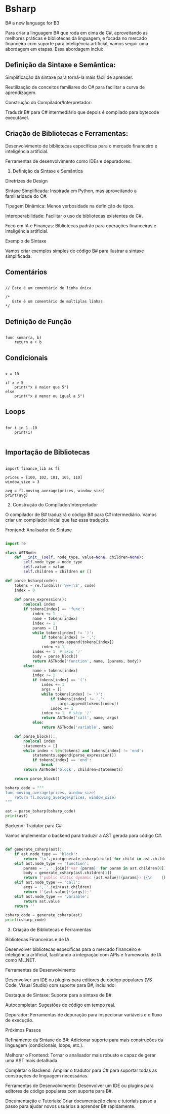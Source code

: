 # Bsharp
B# a new language for B3

Para criar a linguagem B# que roda em cima de C#, aproveitando as melhores práticas e bibliotecas da linguagem, e focada no mercado financeiro com suporte para inteligência artificial, vamos seguir uma abordagem em etapas. Essa abordagem inclui:

## Definição da Sintaxe e Semântica:

Simplificação da sintaxe para torná-la mais fácil de aprender.

Reutilização de conceitos familiares do C# para facilitar a curva de aprendizagem.

Construção do Compilador/Interpretador:

Traduzir B# para C# intermediário que depois é compilado para bytecode executável.

## Criação de Bibliotecas e Ferramentas:

Desenvolvimento de bibliotecas específicas para o mercado financeiro e inteligência artificial.

Ferramentas de desenvolvimento como IDEs e depuradores.

1. Definição da Sintaxe e Semântica

Diretrizes de Design

Sintaxe Simplificada: Inspirada em Python, mas aproveitando a familiaridade do C#.

Tipagem Dinâmica: Menos verbosidade na definição de tipos.

Interoperabilidade: Facilitar o uso de bibliotecas existentes de C#.

Foco em IA e Finanças: Bibliotecas padrão para operações financeiras e inteligência artificial.

Exemplo de Sintaxe

Vamos criar exemplos simples de código B# para ilustrar a sintaxe simplificada.

## Comentários

```bsharp

// Este é um comentário de linha única

/*
   Este é um comentário de múltiplas linhas
*/

```

## Definição de Função

```bsharp

func somar(a, b)
    return a + b

```

## Condicionais

```bsharp

x = 10

if x > 5
    print("x é maior que 5")
else
    print("x é menor ou igual a 5")

```

## Loops

```bsharp

for i in 1..10
    print(i)


```

## Importação de Bibliotecas

```bsharp

import finance_lib as fl

prices = [100, 102, 101, 105, 110]
window_size = 3

avg = fl.moving_average(prices, window_size)
print(avg)

```

2. Construção do Compilador/Interpretador

O compilador de B# traduzirá o código B# para C# intermediário. Vamos criar um compilador inicial que faz essa tradução.

Frontend: Analisador de Sintaxe

```python

import re

class ASTNode:
    def __init__(self, node_type, value=None, children=None):
        self.node_type = node_type
        self.value = value
        self.children = children or []

def parse_bsharp(code):
    tokens = re.findall(r'\w+|\S', code)
    index = 0
    
    def parse_expression():
        nonlocal index
        if tokens[index] == 'func':
            index += 1
            name = tokens[index]
            index += 1
            params = []
            while tokens[index] != ')':
                if tokens[index] != ',':
                    params.append(tokens[index])
                index += 1
            index += 1  # skip ')'
            body = parse_block()
            return ASTNode('function', name, [params, body])
        else:
            name = tokens[index]
            index += 1
            if tokens[index] == '(':
                index += 1
                args = []
                while tokens[index] != ')':
                    if tokens[index] != ',':
                        args.append(tokens[index])
                    index += 1
                index += 1  # skip ')'
                return ASTNode('call', name, args)
            else:
                return ASTNode('variable', name)

    def parse_block():
        nonlocal index
        statements = []
        while index < len(tokens) and tokens[index] != 'end':
            statements.append(parse_expression())
            if tokens[index] == 'end':
                break
        return ASTNode('block', children=statements)

    return parse_block()

bsharp_code = """
func moving_average(prices, window_size)
    return fl.moving_average(prices, window_size)
"""

ast = parse_bsharp(bsharp_code)
print(ast)

```

Backend: Tradutor para C#

Vamos implementar o backend para traduzir a AST gerada para código C#.

```python

def generate_csharp(ast):
    if ast.node_type == 'block':
        return '\n'.join(generate_csharp(child) for child in ast.children)
    elif ast.node_type == 'function':
        params = ', '.join(f'var {param}' for param in ast.children[0])
        body = generate_csharp(ast.children[1])
        return f'public static dynamic {ast.value}({params}) {{\n    {body.replace("\n", "\n    ")}\n}}'
    elif ast.node_type == 'call':
        args = ', '.join(ast.children)
        return f'{ast.value}({args});'
    elif ast.node_type == 'variable':
        return ast.value
    return ''

csharp_code = generate_csharp(ast)
print(csharp_code)

```

3. Criação de Bibliotecas e Ferramentas

Bibliotecas Financeiras e de IA

Desenvolver bibliotecas específicas para o mercado financeiro e inteligência artificial, facilitando a integração com APIs e frameworks de IA como ML.NET.

Ferramentas de Desenvolvimento

Desenvolver um IDE ou plugins para editores de código populares (VS Code, Visual Studio) com suporte para B#, incluindo:

Destaque de Sintaxe: Suporte para a sintaxe de B#.

Autocompletar: Sugestões de código em tempo real.

Depurador: Ferramentas de depuração para inspecionar variáveis e o fluxo de execução.

Próximos Passos

Refinamento da Sintaxe de B#: Adicionar suporte para mais construções da linguagem (condicionais, loops, etc.).

Melhorar o Frontend: Tornar o analisador mais robusto e capaz de gerar uma AST mais detalhada.

Completar o Backend: Ampliar o tradutor para C# para suportar todas as construções de linguagem necessárias.

Ferramentas de Desenvolvimento: Desenvolver um IDE ou plugins para editores de código populares com suporte para B#.

Documentação e Tutoriais: Criar documentação clara e tutoriais passo a passo para ajudar novos usuários a aprender B# rapidamente.
